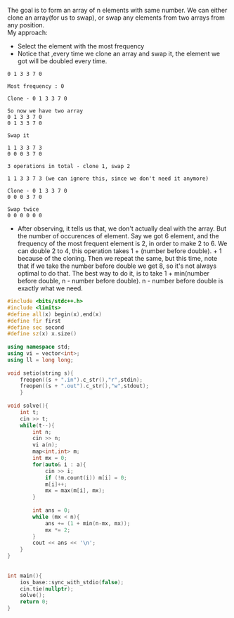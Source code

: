 The goal is to form an array of n elements with same number. We can either clone an array(for us to swap), or swap any elements from two arrays from any position.
<br>
My approach:
<br>
- Select the element with the most frequency
- Notice that ,every time we clone an array and swap it, the element we got will be doubled every time.
```
0 1 3 3 7 0

Most frequency : 0

Clone - 0 1 3 3 7 0

So now we have two array
0 1 3 3 7 0
0 1 3 3 7 0

Swap it

1 1 3 3 7 3
0 0 0 3 7 0

3 operations in total - clone 1, swap 2

1 1 3 3 7 3 (we can ignore this, since we don't need it anymore)

Clone - 0 1 3 3 7 0
0 0 0 3 7 0

Swap twice
0 0 0 0 0 0
```
- After observing, it tells us that, we don't actually deal with the array. But the number of occurences of element. Say we got 6 element, and the frequency of the most frequent element is 2, in order to make 2 to 6. We can double 2 to 4, this operation takes 1 + (number before double). + 1 because of the cloning. Then we repeat the same, but this time, note that if we take the number before double we get 8, so it's not always optimal to do that. The best way to do it, is to take 1 + min(number before double, n - number before double). n - number before double is exactly what we need.

```cpp
#include <bits/stdc++.h>
#include <limits>
#define all(x) begin(x),end(x)
#define fir first
#define sec second
#define sz(x) x.size()
 
using namespace std;
using vi = vector<int>;
using ll = long long;
 
void setio(string s){
	freopen((s + ".in").c_str(),"r",stdin);
	freopen((s + ".out").c_str(),"w",stdout);
	}
 
void solve(){
    int t;
    cin >> t;
    while(t--){
        int n;
        cin >> n;
        vi a(n);
        map<int,int> m;
        int mx = 0;
        for(auto& i : a){
            cin >> i;
            if (!m.count(i)) m[i] = 0;
            m[i]++;
            mx = max(m[i], mx);
        }
 
        int ans = 0;
        while (mx < n){
            ans += (1 + min(n-mx, mx));
            mx *= 2;
        }
        cout << ans << '\n';
    }
}
 
 
int main(){
	ios_base::sync_with_stdio(false);
	cin.tie(nullptr);
	solve();
	return 0;
}
```